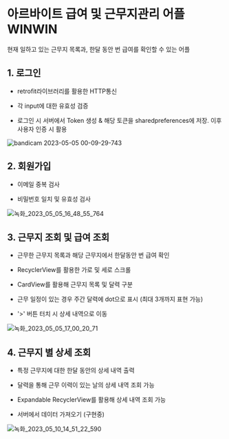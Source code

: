 # 아르바이트 급여 및 근무지관리 어플 WINWIN

현재 일하고 있는 근무지 목록과, 한달 동안 번 급여를 확인할 수 있는 어플

## 1. 로그인

* retrofit라이브러리를 활용한 HTTP통신

* 각 input에 대한 유효성 검증

* 로그인 시 서버에서 Token 생성 & 해당 토큰을 sharedpreferences에 저장. 이후 사용자 인증 시 활용

![bandicam 2023-05-05 00-09-29-743](https://user-images.githubusercontent.com/50603211/236253685-3cd6f889-2b0b-4c5c-8c84-9a3294e1080f.gif)

## 2. 회원가입

* 이메일 중복 검사

* 비밀번호 일치 및 유효성 검사

![녹화_2023_05_05_16_48_55_764](https://user-images.githubusercontent.com/50603211/236404066-70d5bf27-5e69-49e7-af2c-5ffc98e545e4.gif)

## 3. 근무지 조회 및 급여 조회

* 근무한 근무지 목록과 해당 근무지에서 한달동안 번 급여 확인

* RecyclerView를 활용한 가로 및 세로 스크롤

* CardView를 활용해 근무지 목록 및 달력 구분

* 근무 일정이 있는 경우 주간 달력에 dot으로 표시 (최대 3개까지 표현 가능)

* '>' 버튼 터치 시 상세 내역으로 이동

![녹화_2023_05_05_17_00_20_71](https://user-images.githubusercontent.com/50603211/236405870-34b6bf1c-5664-4525-a569-fd5b5f6e5c37.gif)


## 4. 근무지 별 상세 조회

* 특정 근무지에 대한 한달 동안의 상세 내역 출력

* 달력을 통해 근무 이력이 있는 날의 상세 내역 조회 가능

* Expandable RecyclerView를 활용해 상세 내역 조회 가능

* 서버에서 데이터 가져오기 (구현중)

![녹화_2023_05_10_14_51_22_590](https://github.com/cyz065/AndroidProject/assets/50603211/7faf4e2c-aee3-4449-a42b-92e61ec454ce)

